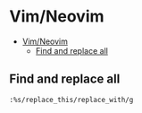 # Vim/Neovim
<!--ts-->
* [Vim/Neovim](vim.md#vimneovim)
   * [Find and replace all](vim.md#find-and-replace-all)

<!-- Added by: runner, at: Mon Sep 27 08:08:22 UTC 2021 -->

<!--te-->

## Find and replace all
```vim
:%s/replace_this/replace_with/g
```

